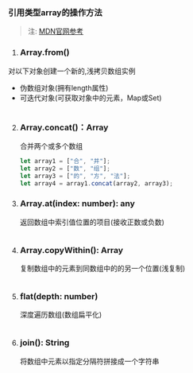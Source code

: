 ### 引用类型array的操作方法

> 注: [MDN官网参考](https://developer.mozilla.org/zh-CN/docs/Web/JavaScript/Reference/Global_Objects/Array)

1. ### Array.from()

对以下对象创建一个新的,浅拷贝数组实例

- 伪数组对象(拥有length属性)
- 可迭代对象(可获取对象中的元素，Map或Set)

```

```

2. ###  Array.concat()：Array

   合并两个或多个数组

   ```javascript
   let array1 = ["合", "并"];
   let array2 = ["数", "组"];
   let array3 = ["的", "方", "法"];
   let array4 = array1.concat(array2, array3);


   ```

   

3. ###  Array.at(index: number): any

   返回数组中索引值位置的项目(接收正数或负数)

   ```
   
   ```

4. ### Array.copyWithin(): Array

   复制数组中的元素到同数组中的的另一个位置(浅复制)

   ```
   
   ```

5. ### flat(depth: number)

   深度遍历数组(数组扁平化)

   ```

   ```

1. ### join(): String

   将数组中元素以指定分隔符拼接成一个字符串